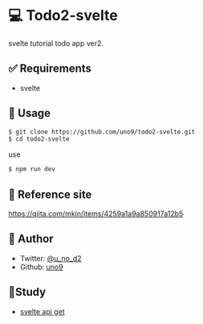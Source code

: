  # 💻 Todo2-svelte
svelte tutorial todo app ver2.

## ✅ Requirements
- svelte

## 🚀 Usage
```bash
$ git clone https://github.com/uno9/todo2-svelte.git
$ cd todo2-svelte
```
use
```bash
$ npm run dev
```

## 🤝 Reference site
https://qiita.com/mkin/items/4259a1a9a850917a12b5

## 👤 Author
- Twitter: [@u_no_d2](https://twitter.com/u_no_d2)
- Github: [uno9](https://github.com/uno9)

## 📝Study
- [svelte api get](https://svelte.dev/repl/70e61d6cc91345cdaca2db9b7077a941?version=3.32.3)